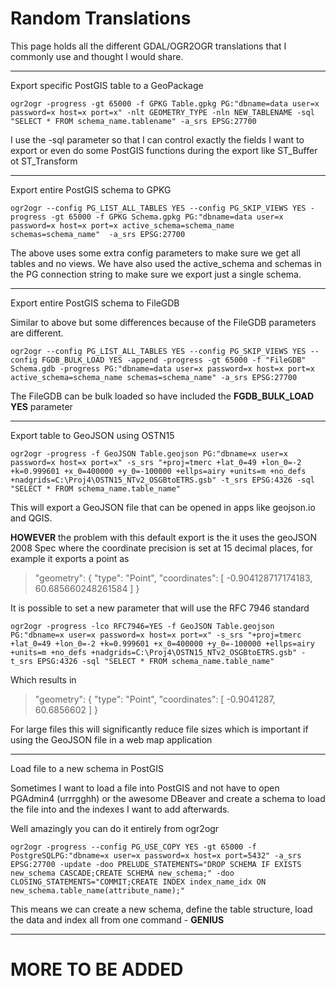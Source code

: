 # Random Translations

This page holds all the different GDAL/OGR2OGR translations that I commonly use and thought I would share.

---
Export specific PostGIS table to a GeoPackage

```ogr2ogr -progress -gt 65000 -f GPKG Table.gpkg PG:"dbname=data user=x password=x host=x port=x" -nlt GEOMETRY_TYPE -nln NEW_TABLENAME -sql "SELECT * FROM schema_name.tablename" -a_srs EPSG:27700```

I use the -sql parameter so that I can control exactly the fields I want to export or even do some PostGIS functions during the export like ST_Buffer ot ST_Transform

---

Export entire PostGIS schema to GPKG

```ogr2ogr --config PG_LIST_ALL_TABLES YES --config PG_SKIP_VIEWS YES -progress -gt 65000 -f GPKG Schema.gpkg PG:"dbname=data user=x password=x host=x port=x active_schema=schema_name schemas=schema_name"  -a_srs EPSG:27700```

The above uses some extra config parameters to make sure we get all tables and no views. We have also used the active_schema and schemas in the PG connection string to make sure we export just a single schema.

---

Export entire PostGIS schema to FileGDB

Similar to above but some differences because of the FileGDB parameters are different.

```ogr2ogr --config PG_LIST_ALL_TABLES YES --config PG_SKIP_VIEWS YES --config FGDB_BULK_LOAD YES -append -progress -gt 65000 -f "FileGDB" Schema.gdb -progress PG:"dbname=data user=x password=x host=x port=x active_schema=schema_name schemas=schema_name" -a_srs EPSG:27700```

The FileGDB can be bulk loaded so have included the __FGDB_BULK_LOAD YES__ parameter

---

Export table to GeoJSON using OSTN15

```ogr2ogr -progress -f GeoJSON Table.geojson PG:"dbname=x user=x password=x host=x port=x" -s_srs "+proj=tmerc +lat_0=49 +lon_0=-2 +k=0.999601 +x_0=400000 +y_0=-100000 +ellps=airy +units=m +no_defs +nadgrids=C:\Proj4\OSTN15_NTv2_OSGBtoETRS.gsb" -t_srs EPSG:4326 -sql "SELECT * FROM schema_name.table_name" ```

This will export a GeoJSON file that can be opened in apps like geojson.io and QGIS.

**HOWEVER** the problem with this default export is the it uses the geoJSON 2008 Spec where the coordinate precision is set at 15 decimal places, for example it exports a point as

>"geometry": { "type": "Point", "coordinates": [ -0.904128717174183, 60.685660248261584 ] }

It is possible to set a new parameter that will use the RFC 7946 standard

```ogr2ogr -progress -lco RFC7946=YES -f GeoJSON Table.geojson PG:"dbname=x user=x password=x host=x port=x" -s_srs "+proj=tmerc +lat_0=49 +lon_0=-2 +k=0.999601 +x_0=400000 +y_0=-100000 +ellps=airy +units=m +no_defs +nadgrids=C:\Proj4\OSTN15_NTv2_OSGBtoETRS.gsb" -t_srs EPSG:4326 -sql "SELECT * FROM schema_name.table_name" ```

Which results in

>"geometry": { "type": "Point", "coordinates": [ -0.9041287, 60.6856602 ] }

For large files this will significantly reduce file sizes which is important if using the GeoJSON file in a web map application

---

Load file to a new schema in PostGIS

Sometimes I want to load a file into PostGIS and not have to open PGAdmin4 (urrrgghh) or the awesome DBeaver and create a schema to load the file into and the indexes I want to add afterwards.

Well amazingly you can do it entirely from ogr2ogr

```ogr2ogr -progress --config PG_USE_COPY YES -gt 65000 -f PostgreSQLPG:"dbname=x user=x password=x host=x port=5432" -a_srs EPSG:27700 -update -doo PRELUDE_STATEMENTS="DROP SCHEMA IF EXISTS new_schema CASCADE;CREATE SCHEMA new_schema;" -doo CLOSING_STATEMENTS="COMMIT;CREATE INDEX index_name_idx ON new_schema.table_name(attribute_name);"```

This means we can create a new schema, define the table structure, load the data and index all from one command - **GENIUS**

---

# MORE TO BE ADDED